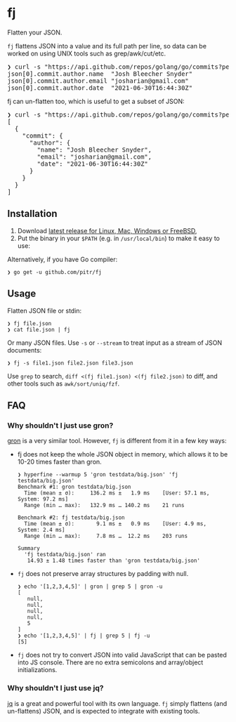 # fj

Flatten your JSON.

`fj` flattens JSON into a value and its full path per line, so data can be worked on using UNIX tools such as grep/awk/cut/etc.

<pre>
❯ curl -s "https://api.github.com/repos/golang/go/commits?per_page=1" | <b>fj</b> | grep commit.author
json[0].commit.author.name  "Josh Bleecher Snyder"
json[0].commit.author.email "josharian@gmail.com"
json[0].commit.author.date  "2021-06-30T16:44:30Z"
</pre>

fj can un-flatten too, which is useful to get a subset of JSON:

<pre>
❯ curl -s "https://api.github.com/repos/golang/go/commits?per_page=1" | fj | grep commit.author | <b>fj -u</b> | jq
[
  {
    "commit": {
      "author": {
        "name": "Josh Bleecher Snyder",
        "email": "josharian@gmail.com",
        "date": "2021-06-30T16:44:30Z"
      }
    }
  }
]
</pre>

## Installation

1. Download [latest release for Linux, Mac, Windows or FreeBSD](https://github.com/pitr/fj/releases),
2. Put the binary in your `$PATH` (e.g. in `/usr/local/bin`) to make it easy to use:

Alternatively, if you have Go compiler:

```
❯ go get -u github.com/pitr/fj
```

## Usage

Flatten JSON file or stdin:

```
❯ fj file.json
❯ cat file.json | fj
```

Or many JSON files. Use `-s` or `--stream` to treat input as a stream of JSON documents:

```
❯ fj -s file1.json file2.json file3.json
```

Use `grep` to search, `diff <(fj file1.json) <(fj file2.json)` to diff, and other  tools such as `awk/sort/uniq/fzf`.

## FAQ

### Why shouldn't I just use gron?

[gron](https://github.com/tomnomnom/gron) is a very similar tool. However, `fj` is different from it in a few key ways:

- fj does not keep the whole JSON object in memory, which allows it to be 10-20 times faster than gron.

  ```
  ❯ hyperfine --warmup 5 'gron testdata/big.json' 'fj testdata/big.json'
  Benchmark #1: gron testdata/big.json
    Time (mean ± σ):     136.2 ms ±   1.9 ms    [User: 57.1 ms, System: 97.2 ms]
    Range (min … max):   132.9 ms … 140.2 ms    21 runs

  Benchmark #2: fj testdata/big.json
    Time (mean ± σ):       9.1 ms ±   0.9 ms    [User: 4.9 ms, System: 2.4 ms]
    Range (min … max):     7.8 ms …  12.2 ms    203 runs

  Summary
    'fj testdata/big.json' ran
     14.93 ± 1.48 times faster than 'gron testdata/big.json'
  ```

- `fj` does not preserve array structures by padding with null.

  ```
  ❯ echo '[1,2,3,4,5]' | gron | grep 5 | gron -u
  [
     null,
     null,
     null,
     null,
     5
  ]
  ❯ echo '[1,2,3,4,5]' | fj | grep 5 | fj -u
  [5]
  ```

- `fj` does not try to convert JSON into valid JavaScript that can be pasted into JS console. There are no extra semicolons and array/object initializations.

### Why shouldn't I just use jq?
[jq](https://stedolan.github.io/jq/) is a great and powerful tool with its own language. `fj` simply flattens (and un-flattens) JSON, and is expected to integrate with existing tools.
